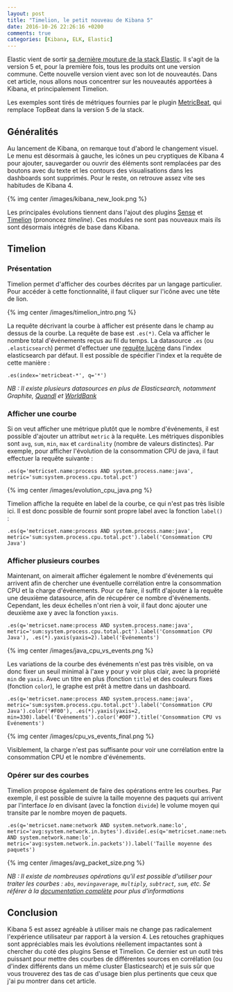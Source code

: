 ```yaml
---
layout: post
title: "Timelion, le petit nouveau de Kibana 5"
date: 2016-10-26 22:26:16 +0200
comments: true
categories: [Kibana, ELK, Elastic]
---
```


Elastic vient de sortir [sa dernière mouture de la stack Elastic](https://www.elastic.co/blog/elastic-stack-5-0-0-released). Il s'agit de la version 5 et, pour la première fois, tous les produits ont une version commune. Cette nouvelle version vient avec son lot de nouveautés. Dans cet article, nous allons nous concentrer sur les nouveautés apportées à Kibana, et principalement Timelion.

Les exemples sont tirés de métriques fournies par le plugin [MetricBeat](https://www.elastic.co/guide/en/beats/metricbeat/5.0/metricbeat-getting-started.html), qui remplace TopBeat dans la version 5 de la stack.

<!-- more -->

## Généralités

Au lancement de Kibana, on remarque tout d'abord le changement visuel. Le menu est désormais à gauche, les icônes un peu cryptiques de Kibana 4 pour ajouter, sauvegarder ou ouvrir des éléments sont remplacées par des boutons avec du texte et les contours des visualisations dans les dashboards sont supprimés. Pour le reste, on retrouve assez vite ses habitudes de Kibana 4.

{% img center /images/kibana_new_look.png %}

Les principales évolutions tiennent dans l'ajout des plugins [Sense](https://www.elastic.co/guide/en/sense/current/introduction.html) et [Timelion](https://www.elastic.co/fr/blog/timelion-timeline) (prononcez _timeline_). Ces modules ne sont pas nouveaux mais ils sont désormais intégrés de base dans Kibana.

## Timelion

### Présentation

Timelion permet d'afficher des courbes décrites par un langage particulier. Pour accéder à cette fonctionnalité, il faut cliquer sur l'icône avec une tête de lion.

{% img center /images/timelion_intro.png %}

La requête décrivant la courbe à afficher est présente dans le champ au dessus de la courbe. La requête de base est `.es(*)`. Cela va afficher le nombre total d'événements reçus au fil du temps. La datasource `.es` (ou `.elasticsearch`) permet d'effectuer une [requête lucène](https://www.elastic.co/guide/en/elasticsearch/reference/current/query-dsl-query-string-query.html) dans l'index elasticsearch par défaut. Il est possible de spécifier l'index et la requête de cette manière :
```
.es(index='metricbeat-*', q='*')
```

_NB : Il existe plusieurs datasources en plus de Elasticsearch, notamment Graphite, [Quandl](https://www.quandl.com/) et [WorldBank](http://data.worldbank.org/)_

### Afficher une courbe

Si on veut afficher une métrique plutôt que le nombre d'événements, il est possible d'ajouter un attribut `metric` à la requête. Les métriques disponibles sont `avg`, `sum`, `min`, `max` et `cardinality` (nombre de valeurs distinctes). Par exemple, pour afficher l'évolution de la consommation CPU de java, il faut effectuer la requête suivante :
```
.es(q='metricset.name:process AND system.process.name:java', metric='sum:system.process.cpu.total.pct')
```

{% img center /images/evolution_cpu_java.png %}

Timelion affiche la requête en label de la courbe, ce qui n'est pas très lisible ici. Il est donc possible de fournir sont propre label avec la fonction `label()` :
```
.es(q='metricset.name:process AND system.process.name:java', metric='sum:system.process.cpu.total.pct').label('Consommation CPU Java')
```

### Afficher plusieurs courbes

Maintenant, on aimerait afficher également le nombre d'événements qui arrivent afin de chercher une éventuelle corrélation entre la consommation CPU et la charge d'événements. Pour ce faire, il suffit d'ajouter à la requête une deuxième datasource, afin de récupérer ce nombre d'événements. Cependant, les deux échelles n'ont rien à voir, il faut donc ajouter une deuxième axe y avec la fonction `yaxis`.

```
.es(q='metricset.name:process AND system.process.name:java', metric='sum:system.process.cpu.total.pct').label('Consommation CPU Java'), .es(*).yaxis(yaxis=2).label('Evénements')
```

{% img center /images/java_cpu_vs_events.png %}

Les variations de la courbe des événements n'est pas très visible, on va donc fixer un seuil minimal à l'axe y pour y voir plus clair, avec la propriété `min` de `yaxis`. Avec un titre en plus (fonction `title`) et des couleurs fixes (fonction `color`), le graphe est prêt à mettre dans un dashboard.
```
.es(q='metricset.name:process AND system.process.name:java', metric='sum:system.process.cpu.total.pct').label('Consommation CPU Java').color('#F00'), .es(*).yaxis(yaxis=2, min=330).label('Evénements').color('#00F').title('Consommation CPU vs Evénements')
```

{% img center /images/cpu_vs_events_final.png %}

Visiblement, la charge n'est pas suffisante pour voir une corrélation entre la consommation CPU et le nombre d'événements.

### Opérer sur des courbes

Timelion propose également de faire des opérations entre les courbes. Par exemple, il est possible de suivre la taille moyenne des paquets qui arrivent par l'interface _lo_ en divisant (avec la fonction `divide`) le volume moyen qui transite par le nombre moyen de paquets.
```
.es(q='metricset.name:network AND system.network.name:lo', metric='avg:system.network.in.bytes').divide(.es(q='metricset.name:network AND system.network.name:lo', metric='avg:system.network.in.packets')).label('Taille moyenne des paquets')
```

{% img center /images/avg_packet_size.png %}

_NB : Il existe de nombreuses opérations qu'il est possible d'utiliser pour traiter les courbes : `abs`, `movingaverage`, `multiply`, `subtract`, `sum`, etc. Se référer à la [documentation complète](https://github.com/elastic/timelion/blob/master/FUNCTIONS.md) pour plus d'informations_

## Conclusion

Kibana 5 est assez agréable à utiliser mais ne change pas radicalement l'expérience utilisateur par rapport à la version 4. Les retouches graphiques sont appréciables mais les évolutions réellement impactantes sont à chercher du coté des plugins Sense et Timelion. Ce dernier est un outil très puissant pour mettre des courbes de différentes sources en corrélation (ou d'index différents dans un même cluster Elasticsearch) et je suis sûr que vous trouverez des tas de cas d'usage bien plus pertinents que ceux que j'ai pu montrer dans cet article.
